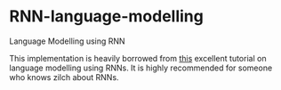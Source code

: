 # RNN-language-modelling
Language Modelling using RNN

This implementation is heavily borrowed from [this](http://www.wildml.com/2015/09/recurrent-neural-networks-tutorial-part-1-introduction-to-rnns/) excellent tutorial on language modelling using RNNs. It is highly recommended for someone who knows zilch about RNNs. 
